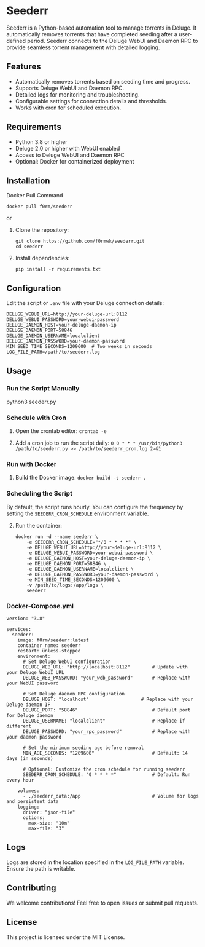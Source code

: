 # Seederr

Seederr is a Python-based automation tool to manage torrents in Deluge. It automatically removes torrents that have completed seeding after a user-defined period. Seederr connects to the Deluge WebUI and Daemon RPC to provide seamless torrent management with detailed logging.

## Features

- Automatically removes torrents based on seeding time and progress.
- Supports Deluge WebUI and Daemon RPC.
- Detailed logs for monitoring and troubleshooting.
- Configurable settings for connection details and thresholds.
- Works with cron for scheduled execution.

## Requirements

- Python 3.8 or higher
- Deluge 2.0 or higher with WebUI enabled
- Access to Deluge WebUI and Daemon RPC
- Optional: Docker for containerized deployment

## Installation

Docker Pull Command
   
```docker pull f0rm/seederr```

or

1. Clone the repository:
    ```
   git clone https://github.com/f0rmwk/seederr.git
   cd seederr
3. Install dependencies:
   
   `pip install -r requirements.txt`

## Configuration

Edit the script or `.env` file with your Deluge connection details:
```
DELUGE_WEBUI_URL=http://your-deluge-url:8112
DELUGE_WEBUI_PASSWORD=your-webui-password
DELUGE_DAEMON_HOST=your-deluge-daemon-ip
DELUGE_DAEMON_PORT=58846
DELUGE_DAEMON_USERNAME=localclient
DELUGE_DAEMON_PASSWORD=your-daemon-password
MIN_SEED_TIME_SECONDS=1209600  # Two weeks in seconds
LOG_FILE_PATH=/path/to/seederr.log
```

## Usage

### Run the Script Manually

   python3 seederr.py

### Schedule with Cron

1. Open the crontab editor:
   `crontab -e`

2. Add a cron job to run the script daily:
   `0 0 * * * /usr/bin/python3 /path/to/seederr.py >> /path/to/seederr_cron.log 2>&1`

### Run with Docker

1. Build the Docker image:
   `docker build -t seederr .`
   
### Scheduling the Script
By default, the script runs hourly. You can configure the frequency by setting the `SEEDERR_CRON_SCHEDULE` environment variable.

2. Run the container:
   ```
   docker run -d --name seederr \
       -e SEEDERR_CRON_SCHEDULE="*/0 * * * *" \
       -e DELUGE_WEBUI_URL=http://your-deluge-url:8112 \
       -e DELUGE_WEBUI_PASSWORD=your-webui-password \
       -e DELUGE_DAEMON_HOST=your-deluge-daemon-ip \
       -e DELUGE_DAEMON_PORT=58846 \
       -e DELUGE_DAEMON_USERNAME=localclient \
       -e DELUGE_DAEMON_PASSWORD=your-daemon-password \
       -e MIN_SEED_TIME_SECONDS=1209600 \
       -v /path/to/logs:/app/logs \
       seederr
### Docker-Compose.yml
```
version: "3.8"

services:
  seederr:
    image: f0rm/seederr:latest
    container_name: seederr
    restart: unless-stopped
    environment:
      # Set Deluge WebUI configuration
      DELUGE_WEB_URL: "http://localhost:8112"        # Update with your Deluge WebUI URL
      DELUGE_WEB_PASSWORD: "your_web_password"       # Replace with your WebUI password

      # Set Deluge daemon RPC configuration
      DELUGE_HOST: "localhost"                   # Replace with your Deluge daemon IP
      DELUGE_PORT: "58846"                           # Default port for Deluge daemon
      DELUGE_USERNAME: "localclient"                 # Replace if different
      DELUGE_PASSWORD: "your_rpc_password"           # Replace with your daemon password

      # Set the minimum seeding age before removal
      MIN_AGE_SECONDS: "1209600"                     # Default: 14 days (in seconds)

      # Optional: Customize the cron schedule for running seederr
      SEEDERR_CRON_SCHEDULE: "0 * * * *"             # Default: Run every hour

    volumes:
      - ./seederr_data:/app                          # Volume for logs and persistent data
    logging:
      driver: "json-file"
      options:
        max-size: "10m"
        max-file: "3"
```
## Logs

Logs are stored in the location specified in the `LOG_FILE_PATH` variable. Ensure the path is writable.

## Contributing

We welcome contributions! Feel free to open issues or submit pull requests.

## License

This project is licensed under the MIT License.
